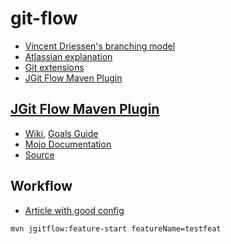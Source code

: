 # git-flow

* [Vincent Driessen's branching model](http://nvie.com/posts/a-successful-git-branching-model/)
* [Atlassian explanation](https://www.atlassian.com/git/tutorials/comparing-workflows/gitflow-workflow)
* [Git extensions](https://github.com/nvie/gitflow)
* [JGit Flow Maven Plugin](http://jgitflow.bitbucket.org/)

## [JGit Flow Maven Plugin](http://jgitflow.bitbucket.org/)

* [Wiki](https://bitbucket.org/atlassian/jgit-flow/wiki/Home),
  [Goals Guide](https://bitbucket.org/atlassian/jgit-flow/wiki/goals.wiki)
* [Mojo Documentation](http://jgitflow.bitbucket.org/plugin-info.html)
* [Source](https://bitbucket.org/atlassian/jgit-flow/src)

## Workflow

* [Article with good config](http://george-stathis.com/2013/11/09/painless-maven-project-releases-with-maven-gitflow-plugin/)

```bash
mvn jgitflow:feature-start featureName=testfeat
```
